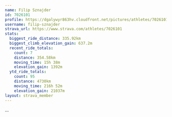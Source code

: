 ```yaml
---
name: Filip Sznajder
id: 7026101
profile: https://dgalywyr863hv.cloudfront.net/pictures/athletes/7026101/2123836/18/large.jpg
username: filip-sznajder
strava_url: https://www.strava.com/athletes/7026101
stats:
  biggest_ride_distance: 335.92km
  biggest_climb_elevation_gain: 637.2m
  recent_ride_totals:
    count: 7
    distance: 354.58km
    moving_time: 15h 38m
    elevation_gain: 1392m
  ytd_ride_totals:
    count: 95
    distance: 4730km
    moving_time: 216h 52m
    elevation_gain: 21037m
layout: strava_member
--- 
```

...
